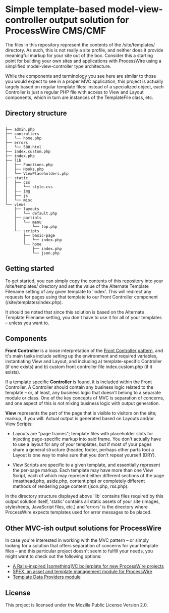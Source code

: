 # Simple template-based model-view-controller output solution for ProcessWire CMS/CMF

The files in this repository represent the contents of the /site/templates/ directory. As such, this is not really a site profile, and neither does it provide meaningful markup for your site out of the box. Consider this a starting point for building your own sites and applications with ProcessWire using a simplified model-view-controller type architecture.

While the components and terminology you see here are similar to those you would expect to see in a proper MVC application, this project is actually largely based on regular template files: instead of a specialized object, each Controller is just a regular PHP file with access to View and Layout components, which in turn are instances of the TemplateFile class, etc.

## Directory structure

```
.
├── admin.php
├── controllers
│   └── home.php
├── errors
│   └── 500.html
├── index.custom.php
├── index.php
├── lib
│   ├── Functions.php
│   ├── Hooks.php
│   └── ViewPlaceholders.php
├── static
│   ├── css
│   │   └── style.css
│   ├── img
│   ├── js
│   └── misc
└── views
    ├── layouts
    │   └── default.php
    ├── partials
    │   └── menu
    │       └── top.php
    └── scripts
        ├── basic-page
        │   └── index.php
        └── home
            ├── index.php
            └── json.php
```

## Getting started

To get started, you can simply copy the contents of this repository into your /site/templates/ directory and set the value of the Alternate Template Filename setting of any given template to 'index'. This will redirect any requests for pages using that template to our Front Controller component (/site/templates/index.php).

It should be noted that since this solution is based on the Alternate Template Filename setting, you don't have to use it for all of your templates – unless you want to.

## Components

**Front Controller** is a loose interpretation of the [Front Controller pattern](http://martinfowler.com/eaaCatalog/frontController.html), and it's main tasks include setting up the environment and required variables, instantiating View and Layout, and including a) template-specific Controller (if one exists) and b) custom front controller file index.custom.php (if it exists).

If a template specific **Controller** is found, it is included within the Front Controller. A Controller should contain any business logic related to the template – or, at least, any business logic that doesn't belong to a separate module or class. One of the key concepts of MVC is separation of concerns, and one aspect of this is not mixing business logic with output generation.

**View** represents the part of the page that is visible to visitors on the site; markup, if you will. Actual output is generated based on Layouts and/or View Scripts:

* Layouts are "page frames"; template files with placeholder slots for injecting page-specific markup into said frame. You don't actually have to use a layout for any of your templates, but if most of your pages share a general structure (header, footer, perhaps other parts too) a Layout is one way to make sure that you don't  repeat yourself (DRY).

* View Scripts are specific to a given template, and essentially represent the per-page markup. Each template may have more than one View Script, each of which may represent either different sections of the page (masthead.php, aside.php, content.php) or completely different methods of rendering page content (json.php, rss.php).

In the directory structure displayed above 'lib' contains files required by this output solution itself, 'static' contains all static assets of your site (images, stylesheets, JavaScript files, etc.) and 'errors' is the directory where ProcessWire expects templates used for error messages to be placed.

## Other MVC-ish output solutions for ProcessWire

In case you're interested in working with the MVC pattern – or simply looking for a solution that offers separation of concerns for your template files – and this particular project doesn't seem to fulfill your needs, you might want to check out the following options:

* [A Rails-inspired [something]VC boilerplate for new ProcessWire projects](https://github.com/fixate/pw-mvc-boilerplate)
* [SPEX, an asset and template management module for ProcessWire](https://github.com/jdart/Spex)
* [Template Data Providers module](https://github.com/marcostoll/processwire-template-data-providers)

## License

This project is licensed under the Mozilla Public License Version 2.0.
